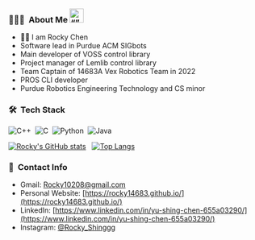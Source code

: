 
### 👨🏻‍💻 &nbsp;About Me <img src="https://user-images.githubusercontent.com/101498190/230772337-a8d01246-3361-471e-afe5-b4ca55e9e95b.gif" alt= “” width="28" height="28">
- ✋🏻 I am Rocky Chen
- Software lead in Purdue ACM SIGbots
- Main developer of VOSS control library
- Project manager of Lemlib control library
- Team Captain of 14683A Vex Robotics Team in 2022
- PROS CLI developer
- Purdue Robotics Engineering Technology and CS minor


### 🛠 &nbsp;Tech Stack
![C++](https://img.shields.io/badge/-C++-05122A?style=flat&logo=C%2B%2B&logoColor=00599C)&nbsp;
![C](https://img.shields.io/badge/-C-05122A?style=flat&logo=C&logoColor=A8B9CC)&nbsp;
![Python](https://img.shields.io/badge/-Python-05122A?style=flat&logo=python)&nbsp;
![Java](https://img.shields.io/badge/-Java-05122A?style=flat&logo=Java&logoColor=FFA518)&nbsp;


[![Rocky's GitHub stats](https://github-readme-stats.vercel.app/api?username=Rocky14683&show_icons=false&theme=radical&rank_icon=github)](https://github.com/anuraghazra/github-readme-stats)&nbsp;&nbsp;&nbsp;[![Top Langs](https://github-readme-stats.vercel.app/api/top-langs/?username=Rocky14683&hide_progress=true&theme=radical)](https://github.com/anuraghazra/github-readme-stats)

### 🤝 &nbsp;Contact Info
- Gmail: [Rocky10208@gmail.com](mailto:Rocky10208@gmail.com)
- Personal Website: [https://rocky14683.github.io/](https://rocky14683.github.io/)
- LinkedIn: [https://www.linkedin.com/in/yu-shing-chen-655a03290/](https://www.linkedin.com/in/yu-shing-chen-655a03290/)
- Instagram: [@Rocky_Shinggg](https://www.instagram.com/rocky_shinggg/?hl=zh-tw)
